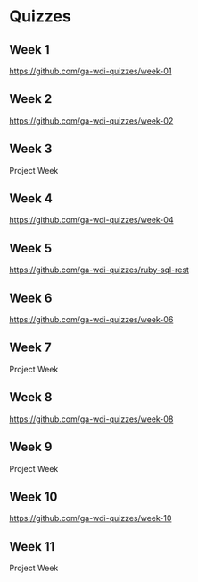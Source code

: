 # Quizzes

## Week 1

https://github.com/ga-wdi-quizzes/week-01

## Week 2

https://github.com/ga-wdi-quizzes/week-02

## Week 3

Project Week

## Week 4

https://github.com/ga-wdi-quizzes/week-04

## Week 5

https://github.com/ga-wdi-quizzes/ruby-sql-rest

## Week 6

https://github.com/ga-wdi-quizzes/week-06

## Week 7

Project Week

## Week 8

https://github.com/ga-wdi-quizzes/week-08

## Week 9

Project Week

## Week 10

https://github.com/ga-wdi-quizzes/week-10

## Week 11

Project Week
